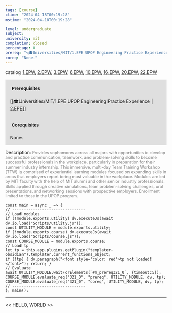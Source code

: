 ```yaml
---
tags: [course]
ctime: "2024-04-18T00:19:28"
mstime: "2024-04-18T00:19:28"

level: undergraduate
subject: 
university: mit
completion: closed
percentage: 0
prereq: "<🎓Universities/MIT/1.EPE UPOP Engineering Practice Experience>"
coreq: "None."
---
```


catalog [1.EPW](http://student.mit.edu/catalog/m1c.html#1.EPW), [2.EPW](http://student.mit.edu/catalog/m2c.html#2.EPW), [3.EPW](http://student.mit.edu/catalog/m3b.html#3.EPW), [6.EPW](http://student.mit.edu/catalog/m6e.html#6.EPW), [10.EPW](http://student.mit.edu/catalog/m10b.html#10.EPW), [16.EPW](http://student.mit.edu/catalog/m16a.html#16.EPW), [20.EPW](http://student.mit.edu/catalog/m20a.html#20.EPW), [22.EPW](http://student.mit.edu/catalog/m22a.html#22.EPW)

<span style="display: block; padding: 15px; background-color: rgb(100, 100, 100, 0.2);"><font id="m_prereq321_0" style="display: block; font-family: Arial, sans-serif; font-weight: bold; padding: 5px">Prerequisites</font><br><span id="prereq321_0">[[🎓Universities/MIT/1.EPE UPOP Engineering Practice Experience | 2.EPE]]</span></span>
<span style="display: block; padding: 15px; background-color: rgb(100, 100, 100, 0.2);"><font id="m_coreq321_0" style="display: block; font-family: Arial, sans-serif; font-weight: bold; padding: 5px">Corequisites</font><br><span id="coreq321_0">None.</span></span>

<font style="">Description:</font>
<font style="color: grey; font-size: 0.8rem;">Provides sophomores across all majors with opportunities to develop and practice communication, teamwork, and problem-solving skills to become successful professionals in the workplace, particularly in preparation for their summer industry internship. This immersive, multi-day Team Training Workshop (TTW) is comprised of experiential learning modules focused on expanding skills in areas that employers report being most valuable in the workplace. Modules are led by MIT faculty with the help of MIT alumni and other senior industry professionals. Skills applied through creative simulations, team problem-solving challenges, oral presentations, and networking sessions with prospective employers. Enrollment limited to those in the UPOP program.</font>

```dataviewjs
const main = async _ => {
// --------------------------------
// Load modules
if (!module.exports.utility) dv.executeJs(await dv.io.load("Scripts/utility.js"));
const UTILITY_MODULE = module.exports.utility;
if (!module.exports.course) dv.executeJs(await dv.io.load("Scripts/course.js"));
const COURSE_MODULE = module.exports.course;
// Load tp
let tp = this.app.plugins.getPlugin("templater-obsidian").templater.current_functions_object;
if (!tp) { dv.paragraph("<font style='color: red'>tp not loaded!</font>"); return; }
// Evaluate
await UTILITY_MODULE.waitForElements(`#m_prereq321_0`, {timeout:5});
COURSE_MODULE.evaluate_req("321_0", "prereq", UTILITY_MODULE, dv, tp);
COURSE_MODULE.evaluate_req("321_0", "coreq", UTILITY_MODULE, dv, tp);
// --------------------------------
}; main();
```

---

<< HELLO, WORLD >>
